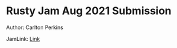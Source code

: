 # Rusty Jam Aug 2021 Submission

Author: Carlton Perkins

JamLink: [Link](https://itch.io/jam/rusty-jam)
